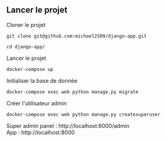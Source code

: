 ## Lancer le projet  

Cloner le projet
```console
git clone git@github.com:michael2509/django-app.git
```

```console
cd django-app/
```

Lancer le projet
```console
docker-compose up
```

Initialiser la base de donnée
```console
docker-compose exec web python manage.py migrate
```

Créer l'utilisateur admin
```console
docker-compose exec web python manage.py createsuperuser
```

Super admin panel : http://localhost:8000/admin  
App : http://localhost:8000